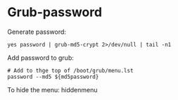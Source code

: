 # Grub-password

Generate password:

    yes password | grub-md5-crypt 2>/dev/null | tail -n1

Add password to grub:

    # Add to thge top of /boot/grub/menu.lst
    password --md5 ${md5password}

To hide the menu: hiddenmenu
